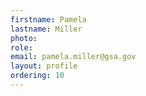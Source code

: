 ```yaml
---
firstname: Pamela 
lastname: Miller
photo:
role:
email: pamela.miller@gsa.gov
layout: profile
ordering: 10
---
```

